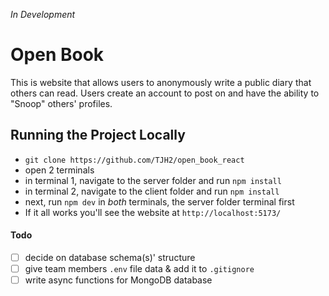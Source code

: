 *In Development*

# Open Book
This is website that allows users to anonymously write a public diary that others can read. Users create an account to post on and have the ability to "Snoop" others' profiles.


## Running the Project Locally
- `git clone https://github.com/TJH2/open_book_react`
- open 2 terminals
- in terminal 1, navigate to the server folder and run `npm install`
- in terminal 2, navigate to the client folder and run `npm install`
- next, run `npm dev` in *both* terminals, the server folder terminal first
- If it all works you'll see the website at `http://localhost:5173/`


#### Todo
- [ ] decide on database schema(s)' structure
- [ ] give team members `.env` file data & add it to `.gitignore`
- [ ] write async functions for MongoDB database